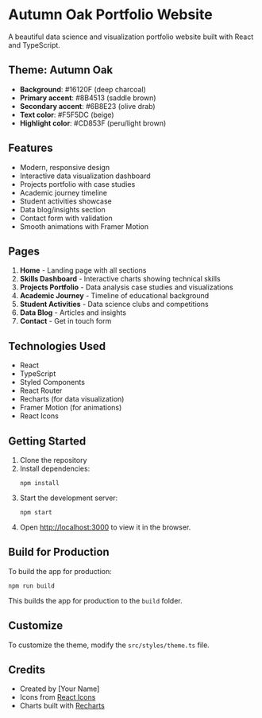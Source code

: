 # Autumn Oak Portfolio Website

A beautiful data science and visualization portfolio website built with React and TypeScript.

## Theme: Autumn Oak

- **Background**: #16120F (deep charcoal)
- **Primary accent**: #8B4513 (saddle brown)
- **Secondary accent**: #6B8E23 (olive drab)
- **Text color**: #F5F5DC (beige)
- **Highlight color**: #CD853F (peru/light brown)

## Features

- Modern, responsive design
- Interactive data visualization dashboard
- Projects portfolio with case studies
- Academic journey timeline
- Student activities showcase
- Data blog/insights section
- Contact form with validation
- Smooth animations with Framer Motion

## Pages

1. **Home** - Landing page with all sections
2. **Skills Dashboard** - Interactive charts showing technical skills
3. **Projects Portfolio** - Data analysis case studies and visualizations
4. **Academic Journey** - Timeline of educational background
5. **Student Activities** - Data science clubs and competitions
6. **Data Blog** - Articles and insights
7. **Contact** - Get in touch form

## Technologies Used

- React
- TypeScript
- Styled Components
- React Router
- Recharts (for data visualization)
- Framer Motion (for animations)
- React Icons

## Getting Started

1. Clone the repository
2. Install dependencies:
   ```
   npm install
   ```
3. Start the development server:
   ```
   npm start
   ```
4. Open [http://localhost:3000](http://localhost:3000) to view it in the browser.

## Build for Production

To build the app for production:

```
npm run build
```

This builds the app for production to the `build` folder.

## Customize

To customize the theme, modify the `src/styles/theme.ts` file.

## Credits

- Created by [Your Name]
- Icons from [React Icons](https://react-icons.github.io/react-icons/)
- Charts built with [Recharts](https://recharts.org/)
